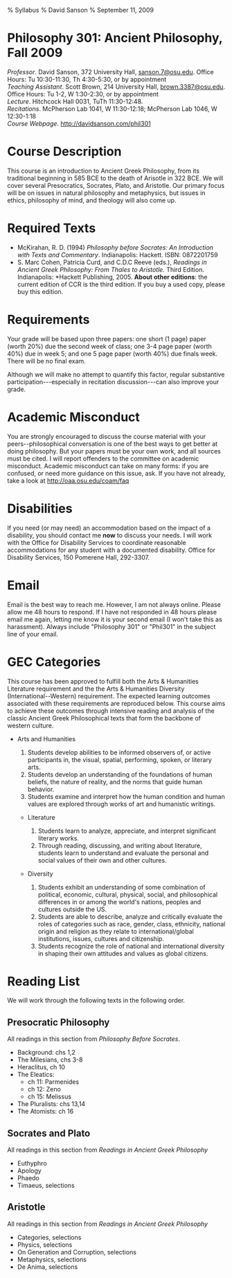 % Syllabus
% David Sanson
% September 11, 2009

# Philosophy 301: Ancient Philosophy, Fall 2009 #

*Professor*. David Sanson, 372 University Hall, sanson.7@osu.edu. Office Hours: Tu 10:30-11:30, Th 4:30-5:30, or by appointment  
*Teaching Assistant*. Scott Brown, 214 University Hall, brown.3387@osu.edu. Office Hours: Tu 1-2, W 1:30-2:30, or by appointment  
*Lecture*. Hitchcock Hall 0031, TuTh 11:30-12:48.  
*Recitations*. McPherson Lab 1041, W 11:30-12:18; McPherson Lab 1046, W 12:30-1:18  
*Course Webpage*. <http://davidsanson.com/phil301>

# Course Description #

This course is an introduction to Ancient Greek Philosophy, from its traditional beginning in 585 BCE to the death of Arisotle in 322 BCE. We will cover several Presocratics, Socrates, Plato, and Aristotle. Our primary focus will be on issues in natural philosophy and metaphysics, but issues in ethics, philosophy of mind, and theology will also come up.

# Required Texts

+ McKirahan, R. D. (1994) *Philosophy before Socrates: An Introduction with Texts and Commentary*. Indianapolis: Hackett. ISBN: 0872201759 
+ S. Marc Cohen, Patricia Curd, and C.D.C Reeve (eds.), *Readings in Ancient Greek Philosophy: From Thales to Aristotle.* Third Edition. Indianapolis: *Hackett Publishing, 2005. **About other editions**: the current edition of CCR is the third edition. If you buy a used copy, please buy this edition.

# Requirements

Your grade will be based upon three papers: one short (1 page) paper (worth 20%) due the second week of class; one 3-4 page paper (worth 40%) due in week 5; and one 5 page paper (worth 40%) due finals week. There will be no final exam.

Although we will make no attempt to quantify this factor, regular substantive participation---especially in recitation discussion---can also improve your grade. 

# Academic Misconduct #

You are strongly encouraged to discuss the course material with your peers--philosophical conversation is one of the best ways to get better at doing philosophy. But your papers must be your own work, and all sources must be cited. I will report offenders to the committee on academic misconduct. Academic misconduct can take on many forms: if you are confused, or need more guidance on this issue, ask. If you have not already, take a look at <http://oaa.osu.edu/coam/faq>

# Disabilities

If you need (or may need) an accommodation based on the impact of a disability, you should contact me **now** to discuss your needs. I will work with the Office for Disability Services to coordinate reasonable accommodations for any student with a documented disability. Office for Disability Services, 150 Pomerene Hall, 292-3307.

# Email

Email is the best way to reach me. However, I am not always online. Please allow me 48 hours to respond. If I have not responded in 48 hours please email me again, letting me know it is your second email (I won't take this as harassment). Always include "Philosophy 301" or "Phil301" in the subject line of your email.

# GEC Categories

This course has been approved to fulfill both the Arts & Humanities Literature requirement and the the Arts & Humanities Diversity (International--Western) requirement. The expected learning outcomes associated with these requirements are reproduced below. This course aims to achieve these outcomes through intensive reading and analysis of the classic Ancient Greek Philosophical texts that form the backbone of western culture. 

* Arts and Humanities
	1.   Students develop abilities to be informed observers of, or active participants in, the visual, spatial, performing, spoken, or literary arts.
	2.   Students develop an understanding of the foundations of human beliefs, the nature of reality, and the norms that guide human behavior.
	3.   Students examine and interpret how the human condition and human values are explored through works of art and humanistic writings.
 
	*	Literature
		1.   Students learn to analyze, appreciate, and interpret significant literary works.
		2.   Through reading, discussing, and writing about literature, students learn to understand and evaluate the personal and social values of their own and other cultures.

	*	Diversity
		1.    Students exhibit an understanding of some combination of political, economic, cultural, physical, social, and philosophical differences in or among the world's nations, peoples and cultures outside the US.
		2.    Students are able to describe, analyze and critically evaluate the roles of categories such as race, gender, class, ethnicity, national origin and religion as they relate to international/global institutions, issues, cultures and citizenship.
		3.    Students recognize the role of national and international diversity in shaping their own attitudes and values as global citizens.

# Reading List

We will work through the following texts in the following order. 

## Presocratic Philosophy

All readings in this section from *Philosophy Before Socrates*.

+ Background: chs 1,2
+ The Milesians, chs 3-8
+ Heraclitus, ch 10
+ The Eleatics:
	+ ch 11: Parmenides
	+ ch 12: Zeno
	+ ch 15: Melissus
+ The Pluralists: chs 13,14
+ The Atomists: ch 16

## Socrates and Plato ##

All readings in this section from *Readings in Ancient Greek Philosophy*

+ Euthyphro
+ Apology
+ Phaedo
+ Timaeus, selections

## Aristotle ##

All readings in this section from *Readings in Ancient Greek Philosophy*

+ Categories, selections
+ Physics, selections
+ On Generation and Corruption, selections
+ Metaphysics, selections
+ De Anima, selections
